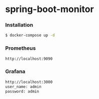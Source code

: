 # spring-boot-monitor

### Installation
```sh
$ docker-compose up -d

```
### Prometheus
```sh
http://localhost:9090
```
### Grafana
```sh
http://localhost:3000
user_name: admin
password: admin
```
